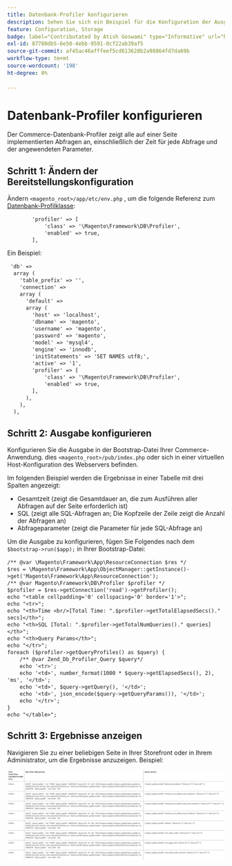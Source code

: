```yaml
---
title: Datenbank-Profiler konfigurieren
description: Sehen Sie sich ein Beispiel für die Konfiguration der Ausgabe für den Datenbank-Profiler an.
feature: Configuration, Storage
badge: label="Contributated by Atish Goswami" type="Informative" url="https://github.com/atishgoswami" tooltip="Atish Goswami"
exl-id: 87780db5-6e50-4ebb-9591-0cf22ab39af5
source-git-commit: af45ac46afffeef5cd613628b2a98864fd7da69b
workflow-type: tm+mt
source-wordcount: '198'
ht-degree: 0%

---
```


# Datenbank-Profiler konfigurieren

Der Commerce-Datenbank-Profiler zeigt alle auf einer Seite implementierten Abfragen an, einschließlich der Zeit für jede Abfrage und der angewendeten Parameter.

## Schritt 1: Ändern der Bereitstellungskonfiguration

Ändern `<magento_root>/app/etc/env.php` , um die folgende Referenz zum [Datenbank-Profilklasse](https://github.com/magento/magento2/tree/2.4/lib/internal/Magento/Framework/DB/Profiler.php):

```php?start_inline=1
        'profiler' => [
            'class' => '\Magento\Framework\DB\Profiler',
            'enabled' => true,
        ],
```

Ein Beispiel:

```php?start_inline=1
 'db' =>
  array (
    'table_prefix' => '',
    'connection' =>
    array (
      'default' =>
      array (
        'host' => 'localhost',
        'dbname' => 'magento',
        'username' => 'magento',
        'password' => 'magento',
        'model' => 'mysql4',
        'engine' => 'innodb',
        'initStatements' => 'SET NAMES utf8;',
        'active' => '1',
        'profiler' => [
            'class' => '\Magento\Framework\DB\Profiler',
            'enabled' => true,
        ],
      ),
    ),
  ),
```

## Schritt 2: Ausgabe konfigurieren

Konfigurieren Sie die Ausgabe in der Bootstrap-Datei Ihrer Commerce-Anwendung. dies `<magento_root>/pub/index.php` oder sich in einer virtuellen Host-Konfiguration des Webservers befinden.

Im folgenden Beispiel werden die Ergebnisse in einer Tabelle mit drei Spalten angezeigt:

- Gesamtzeit (zeigt die Gesamtdauer an, die zum Ausführen aller Abfragen auf der Seite erforderlich ist)
- SQL (zeigt alle SQL-Abfragen an; Die Kopfzeile der Zeile zeigt die Anzahl der Abfragen an)
- Abfrageparameter (zeigt die Parameter für jede SQL-Abfrage an)

Um die Ausgabe zu konfigurieren, fügen Sie Folgendes nach dem `$bootstrap->run($app);` in Ihrer Bootstrap-Datei:

```php?start_inline=1
/** @var \Magento\Framework\App\ResourceConnection $res */
$res = \Magento\Framework\App\ObjectManager::getInstance()->get('Magento\Framework\App\ResourceConnection');
/** @var Magento\Framework\DB\Profiler $profiler */
$profiler = $res->getConnection('read')->getProfiler();
echo "<table cellpadding='0' cellspacing='0' border='1'>";
echo "<tr>";
echo "<th>Time <br/>[Total Time: ".$profiler->getTotalElapsedSecs()." secs]</th>";
echo "<th>SQL [Total: ".$profiler->getTotalNumQueries()." queries]</th>";
echo "<th>Query Params</th>";
echo "</tr>";
foreach ($profiler->getQueryProfiles() as $query) {
    /** @var Zend_Db_Profiler_Query $query*/
    echo '<tr>';
    echo '<td>', number_format(1000 * $query->getElapsedSecs(), 2), 'ms', '</td>';
    echo '<td>', $query->getQuery(), '</td>';
    echo '<td>', json_encode($query->getQueryParams()), '</td>';
    echo '</tr>';
}
echo "</table>";
```

## Schritt 3: Ergebnisse anzeigen

Navigieren Sie zu einer beliebigen Seite in Ihrer Storefront oder in Ihrem Administrator, um die Ergebnisse anzuzeigen. Beispiel:

![Beispiele für Datenbank-Profilergebnisse](../../assets/configuration/db-profiler-results.png)
